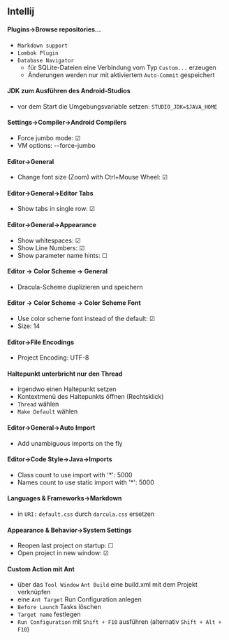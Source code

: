 ## Intellij

#### Plugins->Browse repositories...
- `Markdown support`
- `Lombok Plugin`
- `Database Navigator`
  - für SQLite-Dateien eine Verbindung vom Typ `Custom...` erzeugen
  - Änderungen werden nur mit aktiviertem `Auto-Commit` gespeichert

#### JDK zum Ausführen des Android-Studios
- vor dem Start die Umgebungsvariable setzen: `STUDIO_JDK=$JAVA_HOME`

#### Settings->Compiler->Android Compilers
- Force jumbo mode: &#x2611;
- VM options: --force-jumbo

#### Editor->General
- Change font size (Zoom) with Ctrl+Mouse Wheel: &#x2611;

#### Editor->General->Editor Tabs
- Show tabs in single row: &#x2611;

#### Editor->General->Appearance
- Show whitespaces: &#x2611;
- Show Line Numbers: &#x2611;
- Show parameter name hints: &#x2610;

#### Editor -> Color Scheme -> General
- Dracula-Scheme duplizieren und speichern

#### Editor -> Color Scheme -> Color Scheme Font
- Use color scheme font instead of the default: &#x2611;
- Size: 14

#### Editor->File Encodings
- Project Encoding: UTF-8

#### Haltepunkt unterbricht nur den Thread
- irgendwo einen Haltepunkt setzen
- Kontextmenü des Haltepunkts öffnen (Rechtsklick)
- `Thread` wählen
- `Make Default` wählen

#### Editor->General->Auto Import
- Add unambiguous imports on the fly

#### Editor->Code Style->Java->Imports
- Class count to use import with '*': 5000
- Names count to use static import with '*': 5000

#### Languages & Frameworks->Markdown
- in `URI:` `default.css` durch `darcula.css` ersetzen

#### Appearance & Behavior->System Settings
- Reopen last project on startup: &#x2610;
- Open project in new window: &#x2611;

#### Custom Action mit Ant
- über das `Tool Window` `Ant Build` eine build.xml mit dem Projekt verknüpfen
- eine `Ant Target` Run Configuration anlegen
- `Before Launch` Tasks löschen
- `Target name` festlegen
- `Run Configuration` mit `Shift + F10` ausführen (alternativ `Shift + Alt + F10`)
